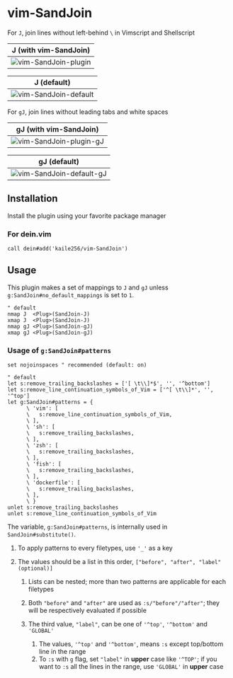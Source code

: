 # vim-SandJoin

For `J`, join lines without left-behind `\` in Vimscript and Shellscript

| J (with vim-SandJoin)                                                                                                        |
| ---------------------------------------------------------------------------------------------------------------------------- |
| ![vim-SandJoin-plugin](https://user-images.githubusercontent.com/46470475/74579672-abfce380-4fdf-11ea-9e50-247404c8c410.gif) |

| J (default)                                                                                                                   |
| ----------------------------------------------------------------------------------------------------------------------------- |
| ![vim-SandJoin-default](https://user-images.githubusercontent.com/46470475/74579673-ac957a00-4fdf-11ea-8dca-d27cc0d8b0c9.gif) |

For `gJ`, join lines without leading tabs and white spaces

| gJ (with vim-SandJoin)                                                                                                          |
| ------------------------------------------------------------------------------------------------------------------------------- |
| ![vim-SandJoin-plugin-gJ](https://user-images.githubusercontent.com/46470475/74579897-c5069400-4fe1-11ea-87e9-e92efa80bd15.gif) |

| gJ (default)                                                                                                                     |
| -------------------------------------------------------------------------------------------------------------------------------- |
| ![vim-SandJoin-default-gJ](https://user-images.githubusercontent.com/46470475/74579898-c637c100-4fe1-11ea-88f4-97bb902978da.gif) |

## Installation

Install the plugin using your favorite package manager

### For dein.vim

```vim
call dein#add('kaile256/vim-SandJoin')
```

## Usage

This plugin makes a set of mappings to `J` and `gJ` unless
`g:SandJoin#no_default_mappings` is set to `1`.

```vim
" default
nmap J  <Plug>(SandJoin-J)
xmap J  <Plug>(SandJoin-J)
nmap gJ <Plug>(SandJoin-gJ)
xmap gJ <Plug>(SandJoin-gJ)
```

### Usage of `g:SandJoin#patterns`

```vim
set nojoinspaces " recommended (default: on)

" default
let s:remove_trailing_backslashes = ['[ \t\\]*$', '', '^bottom']
let s:remove_line_continuation_symbols_of_Vim = ['^[ \t\\]*', '', '^top']
let g:SandJoin#patterns = {
      \ 'vim': [
      \   s:remove_line_continuation_symbols_of_Vim,
      \ ],
      \ 'sh': [
      \   s:remove_trailing_backslashes,
      \ ],
      \ 'zsh': [
      \   s:remove_trailing_backslashes,
      \ ],
      \ 'fish': [
      \   s:remove_trailing_backslashes,
      \ ],
      \ 'dockerfile': [
      \   s:remove_trailing_backslashes,
      \ ],
      \ }
unlet s:remove_trailing_backslashes
unlet s:remove_line_continuation_symbols_of_Vim
```

The variable, `g:SandJoin#patterns`, is internally used in `SandJoin#substitute()`.

1. To apply patterns to every filetypes, use `'_'` as a key

1. The values should be a list in this order,
   `["before", "after", "label"(optional)]`

   1. Lists can be nested;
      more than two patterns are applicable for each filetypes

   1. Both `"before"` and `"after"` are used as `:s/"before"/"after"`;
      they will be respectively evaluated if possible

   1. The third value, `"label"`, can be
      one of `'^top'`, `'^bottom'` and `'GLOBAL'`

      1. The values, `'^top'` and `'^bottom'`, means
         `:s` except top/bottom line in the range
      1. To `:s` with `g` flag, set `"label"` in **upper** case like `'^TOP'`;
         if you want to `:s` all the lines in the range,
         use `'GLOBAL'` in **upper** case
